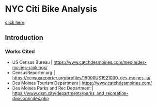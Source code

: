 # NYC Citi Bike Analysis

[click here](https://www.google.com/)

## Introduction



### Works Cited
- US Census Bureau | https://www.catchdesmoines.com/media/des-moines-rankings/
- CensusReporter.org | https://censusreporter.org/profiles/16000US1921000-des-moines-ia/
- Des Moines Tourism Department | https://www.catchdesmoines.com/
- Des Moines Parks and Rec Department | https://www.dsm.city/departments/parks_and_recreation-division/index.php
